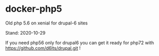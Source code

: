 # docker-php5
Old php 5.6 on xenial for drupal-6 sites

Stand: 2020-10-29

If you need php56 only for drupal6 you can get it ready for php72
with https://github.com/d6lts/drupal.git !
